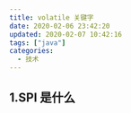 ```yaml
---
title: volatile 关键字
date: 2020-02-06 23:42:20
updated: 2020-02-07 10:42:16
tags: ["java"]
categories:
  - 技术
---
```




<!-- more -->

## 1.SPI 是什么



